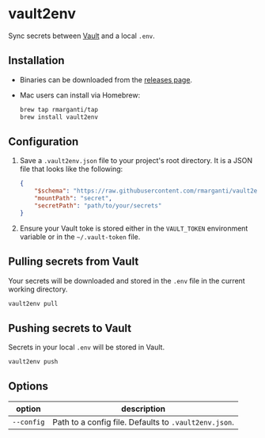 # vault2env

Sync secrets between [Vault](https://www.vaultproject.io/) and a local `.env`.

## Installation

-   Binaries can be downloaded from the [releases page](https://github.com/rmarganti/vault2env/releases).
-   Mac users can install via Homebrew:

    ```sh
    brew tap rmarganti/tap
    brew install vault2env
    ```

## Configuration

1. Save a `.vault2env.json` file to your project's root directory. It is a JSON
   file that looks like the following:

    ```json
    {
        "$schema": "https://raw.githubusercontent.com/rmarganti/vault2env/main/vault2env.schema.json",
        "mountPath": "secret",
        "secretPath": "path/to/your/secrets"
    }
    ```

2. Ensure your Vault toke is stored either in the `VAULT_TOKEN` environment
   variable or in the `~/.vault-token` file.

## Pulling secrets from Vault

Your secrets will be downloaded and stored in the `.env` file in the current
working directory.

```sh
vault2env pull
```

## Pushing secrets to Vault

Secrets in your local `.env` will be stored in Vault.

```sh
vault2env push
```

## Options

| option     | description                                           |
| ---------- | ----------------------------------------------------- |
| `--config` | Path to a config file. Defaults to `.vault2env.json`. |
